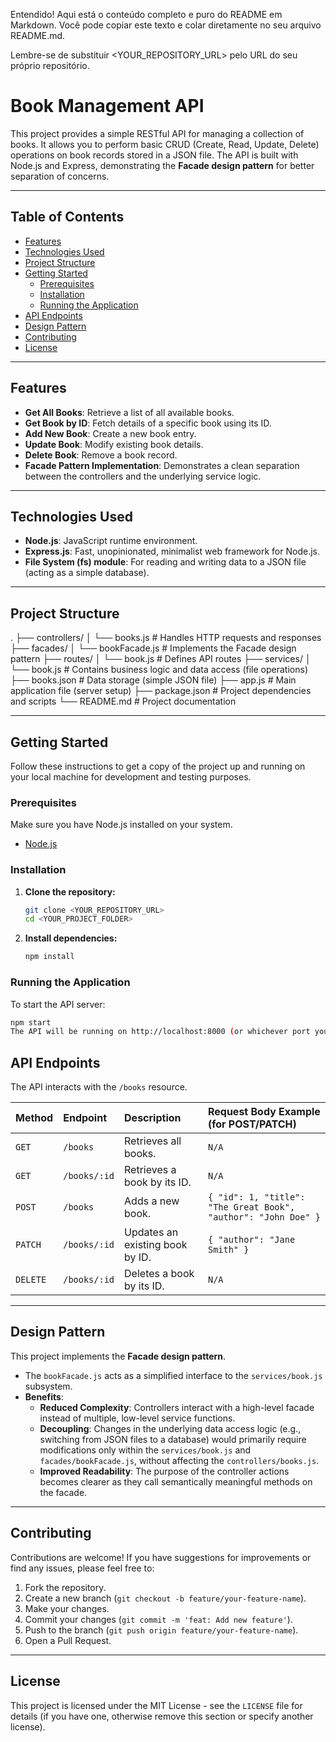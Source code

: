 Entendido! Aqui está o conteúdo completo e puro do README em Markdown. Você pode copiar este texto e colar diretamente no seu arquivo README.md.

Lembre-se de substituir <YOUR_REPOSITORY_URL> pelo URL do seu próprio repositório.

# Book Management API

This project provides a simple RESTful API for managing a collection of books. It allows you to perform basic CRUD (Create, Read, Update, Delete) operations on book records stored in a JSON file. The API is built with Node.js and Express, demonstrating the **Facade design pattern** for better separation of concerns.

---

## Table of Contents

- [Features](#features)
- [Technologies Used](#technologies-used)
- [Project Structure](#project-structure)
- [Getting Started](#getting-started)
  - [Prerequisites](#prerequisites)
  - [Installation](#installation)
  - [Running the Application](#running-the-application)
- [API Endpoints](#api-endpoints)
- [Design Pattern](#design-pattern)
- [Contributing](#contributing)
- [License](#license)

---

## Features

- **Get All Books**: Retrieve a list of all available books.
- **Get Book by ID**: Fetch details of a specific book using its ID.
- **Add New Book**: Create a new book entry.
- **Update Book**: Modify existing book details.
- **Delete Book**: Remove a book record.
- **Facade Pattern Implementation**: Demonstrates a clean separation between the controllers and the underlying service logic.

---

## Technologies Used

- **Node.js**: JavaScript runtime environment.
- **Express.js**: Fast, unopinionated, minimalist web framework for Node.js.
- **File System (fs) module**: For reading and writing data to a JSON file (acting as a simple database).

---

## Project Structure

.
├── controllers/
│   └── books.js           # Handles HTTP requests and responses
├── facades/
│   └── bookFacade.js      # Implements the Facade design pattern
├── routes/
│   └── book.js            # Defines API routes
├── services/
│   └── book.js            # Contains business logic and data access (file operations)
├── books.json             # Data storage (simple JSON file)
├── app.js                 # Main application file (server setup)
├── package.json           # Project dependencies and scripts
└── README.md              # Project documentation

---

## Getting Started

Follow these instructions to get a copy of the project up and running on your local machine for development and testing purposes.

### Prerequisites

Make sure you have Node.js installed on your system.
- [Node.js](https://nodejs.org/)

### Installation

1.  **Clone the repository:**
    ```bash
    git clone <YOUR_REPOSITORY_URL>
    cd <YOUR_PROJECT_FOLDER>
    ```
2.  **Install dependencies:**
    ```bash
    npm install
    ```

### Running the Application

To start the API server:

```bash
npm start
The API will be running on http://localhost:8000 (or whichever port you configure).

```

## API Endpoints

The API interacts with the `/books` resource.

| Method | Endpoint      | Description                          | Request Body Example (for POST/PATCH)             |
| :----- | :------------ | :----------------------------------- | :------------------------------------------------ |
| `GET`  | `/books`      | Retrieves all books.                 | `N/A`                                             |
| `GET`  | `/books/:id`  | Retrieves a book by its ID.          | `N/A`                                             |
| `POST` | `/books`      | Adds a new book.                     | `{ "id": 1, "title": "The Great Book", "author": "John Doe" }` |
| `PATCH`| `/books/:id`  | Updates an existing book by ID.      | `{ "author": "Jane Smith" }`                      |
| `DELETE`|`/books/:id`  | Deletes a book by its ID.            | `N/A`                                             |

---

## Design Pattern

This project implements the **Facade design pattern**.

- The `bookFacade.js` acts as a simplified interface to the `services/book.js` subsystem.
- **Benefits**:
    - **Reduced Complexity**: Controllers interact with a high-level facade instead of multiple, low-level service functions.
    - **Decoupling**: Changes in the underlying data access logic (e.g., switching from JSON files to a database) would primarily require modifications only within the `services/book.js` and `facades/bookFacade.js`, without affecting the `controllers/books.js`.
    - **Improved Readability**: The purpose of the controller actions becomes clearer as they call semantically meaningful methods on the facade.

---

## Contributing

Contributions are welcome! If you have suggestions for improvements or find any issues, please feel free to:

1.  Fork the repository.
2.  Create a new branch (`git checkout -b feature/your-feature-name`).
3.  Make your changes.
4.  Commit your changes (`git commit -m 'feat: Add new feature'`).
5.  Push to the branch (`git push origin feature/your-feature-name`).
6.  Open a Pull Request.

---

## License

This project is licensed under the MIT License - see the `LICENSE` file for details (if you have one, otherwise remove this section or specify another license).
